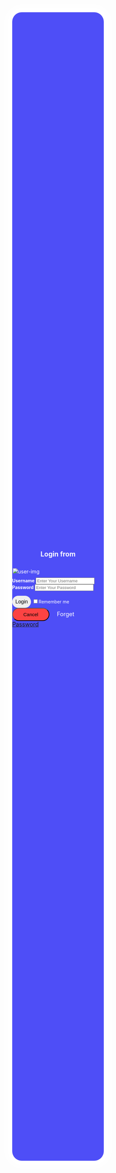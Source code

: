 <!DOCTYPE html>
<html lang="en">
<head>
    <meta charset="UTF-8">
    <meta name="viewport" content="width=device-width, initial-scale=1.0">
    <title>Document</title>
    <link rel="stylesheet" href="login.css">
	 <style>
        body {
    margin: 0;
    padding: 0;
    align-items: center;
    background-image: url(login-From/happy.jpg);
    background-size: cover;
    background-repeat: no-repeat;
    background-position: center center;
    height: 100vh;
}
.main-container{
    display: inline-flex;
    flex-direction: column;
    justify-content: center;
    align-items: center;
    background-color: rgb(78, 78, 247);
    max-width: 30%;
    position: absolute;
    top: 5%;
    bottom: 5%;
    left: 15%;
    right: 15%;
    margin: auto;
    border-radius: 30px;
    box-shadow: 0px 0px 28px 20px;
    color: white;

}
img {
    /* width: 111px; */
    object-fit: cover;
    max-width: 100%;
    border-radius: 50%;
}
.user-image {
    width: 35%;
    object-fit: cover;
}
.container {
    display: inline-flex;
    flex-direction: column;
    justify-content: center;
    align-items: center;
    padding: 5px 20px;
}
.detalis-continer {
    display: inline-flex;
    flex-direction: column;
}
.detalis-continer {
    display: inline-flex;
    flex-direction: column;
    width: 100%;
    margin-top: 20px;
}   
.cancel-container {
    width: 100%;
    margin: 16px 0;
    display: inline-flex;
    justify-content: space-between;
    padding: 12px 20px;
}
label {
    /* background: aqua; */
    margin-top: 15px;
    margin-bottom: 5px;
}
.submit-button{
    margin-top: 15px;
}
input {
    font-size: 16px;
    border: none;
    outline: none;
    font-family: -webkit-body;
    padding: 10px;
    border-radius: 30px;
}
label {
    /* background: aqua; */
    margin-top: 15px;
    margin-bottom: 9px;
    margin-left: 2px;
    font-size: 16px;
}
.submit-button {
    margin-top: 15px;
    font-size: 16px;
    padding: 10px;
    border: none;
    border-radius: 20px;
}
button.cancelbtn {
    font-size: 15px;
    padding: 10px 33px;
    border-radius: 30px;
    background-color: #fc4343;
}
.cancel-container span {
    font-size: 18px;
    padding: 10px 20px;
}
    </style>
</head>
<body>
    <div class="main-container">
        <h2>Login from</h2>
        <form action="/action_page.php"  method="post">
            <div class="container">
                <div class="user-image">
                    <img src="login-From/user-img.jpg" alt="user-img">
                </div>
                <div class="detalis-continer">
                    <label for="Uname"><B>Username</B></label>
                    <input type="text" placeholder="Enter Your Username" required>
                    <label for="password"> <B>Password</B></label>
                    <input type="password" placeholder="Enter Your Password" required>
                    <Button class="submit-button" type="submit">Login</Button>
                    <label>
                        <input type="checkbox" name="remember">Remember me
                    </label>
                </div>
                <div class="cancel-container" >
                    <button type="button" class="cancelbtn">Cancel</button>
                    <span>Forget <a href="#">Password</a></span>
                </div>
            </div>
    </div>
    
</form>
</body>
</html>
